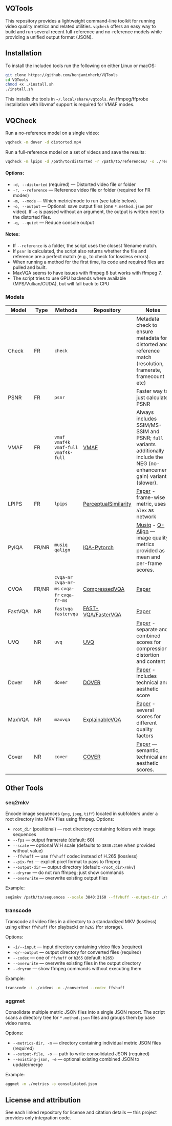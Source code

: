## VQTools

This repository provides a lightweight command-line toolkit for running video quality metrics and related utilities. `vqcheck` offers an easy way to build and run several recent full-reference and no-reference models while providing a unified output format (JSON).

## Installation
To install the included tools run the following on either Linux or macOS:
```bash
git clone https://github.com/benjaminherb/VQTools
cd VQTools
chmod +x ./install.sh
./install.sh
```
This installs the tools in `~/.local/share/vqtools`.
An ffmpeg/ffprobe installation with libvmaf support is required for VMAF modes.

## VQCheck

Run a no-reference model on a single video:

```bash
vqcheck -m dover -d distorted.mp4
```

Run a full-reference model on a set of videos and save the results:

```bash
vqcheck -m lpips -d /path/to/distorted -r /path/to/references/ -o ./results/
```

#### Options:
- `-d, --distorted` (required) — Distorted video file or folder
- `-r, --reference` — Reference video file or folder (required for FR modes)
- `-m, --mode` — Which metric/mode to run (see table below).
- `-o, --output` — Optional: save output files (one `*.method.json` per video). If `-o` is passed without an argument, the output is written next to the distorted files.
- `-q, --quiet` — Reduce console output

#### Notes:
- If `--reference` is a folder, the script uses the closest filename match.
- If `psnr` is calculated, the script also returns whether the file and reference are a perfect match (e.g., to check for lossless errors).
- When running a method for the first time, its code and required files are pulled and built.
- MaxVQA seems to have issues with ffmpeg 8 but works with ffmpeg 7.
- The script tries to use GPU backends where available (MPS/Vulkan/CUDA), but will fall back to CPU

### Models

| Model | Type | Methods | Repository | Notes |
|---|---|---|---|---|
| Check | FR | `check` | | Metadata check to ensure metadata for distorted and reference match (resolution, framerate, framecount etc)|
| PSNR | FR | `psnr` | | Faster way to just calculate PSNR|
| VMAF | FR | `vmaf` `vmaf4k` `vmaf-full` `vmaf4k-full` | [VMAF](https://github.com/Netflix/vmaf) | Always includes SSIM/MS-SSIM and PSNR; `full` variants additionally include the NEG (no-enhancement gain) variants (slower).|
| LPIPS |FR| `lpips` | [PerceptualSimilarity](https://github.com/richzhang/PerceptualSimilarity) | [Paper](https://arxiv.org/abs/1801.03924) - frame-wise metric, uses `alex` as network |
| PyIQA | FR/NR | `musiq` `qalign` | [IQA-Pytorch](https://github.com/chaofengc/IQA-PyTorch) | [Musiq](https://arxiv.org/abs/2108.05997) - [Q-Align](https://arxiv.org/abs/2312.17090) — image quality metrics provided as mean and per-frame scores. |
| CVQA | FR/NR | `cvqa-nr` `cvqa-nr-ms` `cvqa-fr` `cvqa-fr-ms` | [CompressedVQA](https://github.com/sunwei925/CompressedVQA) | [Paper](https://arxiv.org/abs/2106.01111) |
| FastVQA |NR| `fastvqa` `fastervqa`| [FAST-VQA/FasterVQA](https://github.com/VQAssessment/FAST-VQA-and-FasterVQA) | [Paper](https://arxiv.org/abs/2210.05357) |
| UVQ |NR| `uvq` | [UVQ](https://github.com/google/uvq) | [Paper](https://openaccess.thecvf.com/content/CVPR2021/html/Wang_Rich_Features_for_Perceptual_Quality_Assessment_of_UGC_Videos_CVPR_2021_paper.html) - separate and combined scores for compression, distortion and content|
| Dover |NR| `dover` | [DOVER](https://github.com/QualityAssessment/DOVER) | [Paper](https://arxiv.org/abs/2211.04894) -  includes technical and aesthetic score |
| MaxVQA | NR | `maxvqa` | [ExplainableVQA](https://github.com/VQAssessment/ExplainableVQA) | [Paper](https://arxiv.org/abs/2305.12726) - several scores for different quality factors |
| Cover | NR | `cover` | [COVER](https://github.com/taco-group/COVER) | [Paper](https://openaccess.thecvf.com/content/CVPR2024W/AI4Streaming/papers/He_COVER_A_Comprehensive_Video_Quality_Evaluator_CVPRW_2024_paper.pdf) — semantic, technical and aesthetic scores. |

## Other Tools

### seq2mkv
Encode image sequences (`png`, `jpeg`, `tiff`) located in subfolders under a root directory into MKV files using ffmpeg.
Options:
- `root_dir` (positional) — root directory containing folders with image sequences
- `--fps` — output framerate (default: 60)
- `--scale` — optional W:H scale (defaults to `3840:2160` when provided without value)
- `--ffvhuff` — use `ffvhuff` codec instead of H.265 (lossless)
- `--pix-fmt` — explicit pixel format to pass to ffmpeg
- `--output-dir` — output directory (default: `<root_dir>/mkv`)
- `--dryrun` — do not run ffmpeg; just show commands
- `--overwrite` — overwrite existing output files

Example:

```bash
seq2mkv /path/to/sequences --scale 3840:2160 --ffvhuff --output-dir ./mkv
```

### transcode
Transcode all video files in a directory to a standardized MKV (lossless) using either `ffvhuff` (for playback) or `h265` (for storage).

Options:
- `-i/--input` — input directory containing video files (required)
- `-o/--output` — output directory for converted files (required)
- `--codec` — one of `ffvhuff` or `h265` (default: `h265`)
- `--overwrite` — overwrite existing files in the output directory
- `--dryrun` — show ffmpeg commands without executing them

Example:

```bash
transcode -i ./videos -o ./converted --codec ffvhuff
```

### aggmet
Consolidate multiple metric JSON files into a single JSON report. The script scans a directory tree for `*.method.json` files and groups them by base video name.

Options:
- `--metrics-dir, -m` — directory containing individual metric JSON files (required)
- `--output-file, -o` — path to write consolidated JSON (required)
- `--existing-json, -e` — optional existing combined JSON to update/merge

Example:

```bash
aggmet -m ./metrics -o consolidated.json
```



## License and attribution

See each linked repository for license and citation details — this project provides only integration code.
